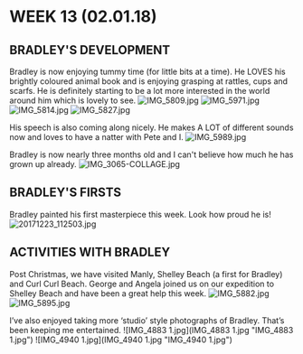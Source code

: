 # WEEK 13 (02.01.18)

## BRADLEY'S DEVELOPMENT
Bradley is now enjoying tummy time (for little bits at a time). He LOVES his brightly coloured animal book and is enjoying grasping at rattles, cups and scarfs. He is definitely starting to be a lot more interested in the world around him which is lovely to see. 
![IMG_5809.jpg](IMG_5809.jpg "IMG_5809.jpg")
![IMG_5971.jpg](IMG_5971.jpg "IMG_5971.jpg")
![IMG_5814.jpg](IMG_5814.jpg "IMG_5814.jpg")
![IMG_5827.jpg](IMG_5827.jpg "IMG_5827.jpg")

His speech is also coming along nicely. He makes A LOT of different sounds now and loves to have a natter with Pete and I. 
![IMG_5989.jpg](IMG_5989.jpg "IMG_5989.jpg")

Bradley is now nearly three months old and I can't believe how much he has grown up already.
![IMG_3065-COLLAGE.jpg](IMG_3065-COLLAGE.jpg "IMG_3065-COLLAGE.jpg")

## BRADLEY'S FIRSTS
Bradley painted his first masterpiece this week. Look how proud he is!
![20171223_112503.jpg](20171223_112503.jpg "20171223_112503.jpg")

## ACTIVITIES WITH BRADLEY
Post Christmas, we have visited Manly, Shelley Beach (a first for Bradley) and Curl Curl Beach. George and Angela joined us on our expedition to Shelley Beach and have been a great help this week.
![IMG_5882.jpg](IMG_5882.jpg "IMG_5882.jpg")
![IMG_5895.jpg](IMG_5895.jpg "IMG_5895.jpg")

I’ve also enjoyed taking more ‘studio’ style photographs of Bradley. That’s been keeping me entertained.
![IMG_4883 1.jpg](IMG_4883 1.jpg "IMG_4883 1.jpg")
![IMG_4940 1.jpg](IMG_4940 1.jpg "IMG_4940 1.jpg")

